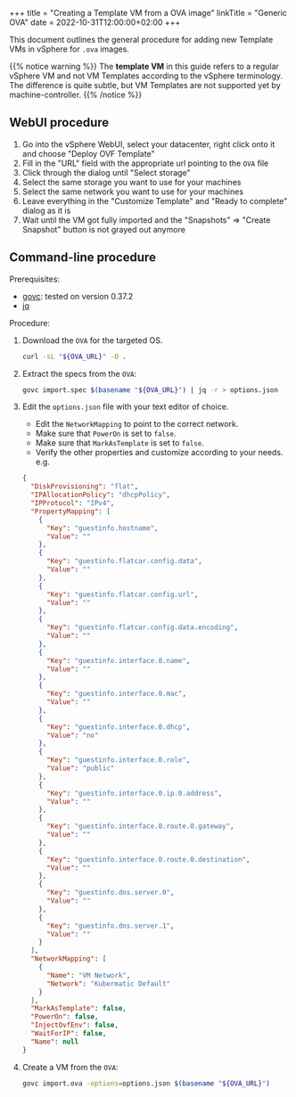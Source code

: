 +++
title = "Creating a Template VM from a OVA image"
linkTitle = "Generic OVA"
date = 2022-10-31T12:00:00+02:00
+++

This document outlines the general procedure for adding new Template VMs in vSphere
for `.ova` images.

{{% notice warning %}}
The **template VM** in this guide refers to a regular vSphere VM and not VM
Templates according to the vSphere terminology. The difference is quite subtle,
but VM Templates are not supported yet by machine-controller.
{{% /notice %}}

## WebUI procedure

1. Go into the vSphere WebUI, select your datacenter, right click onto it and choose "Deploy OVF Template"
1. Fill in the "URL" field with the appropriate url pointing to the `OVA` file
1. Click through the dialog until "Select storage"
1. Select the same storage you want to use for your machines
1. Select the same network you want to use for your machines
1. Leave everything in the "Customize Template" and "Ready to complete" dialog as it is
1. Wait until the VM got fully imported and the "Snapshots" => "Create Snapshot" button is not grayed out anymore

## Command-line procedure

Prerequisites:

* [govc](https://github.com/vmware/govmomi/tree/main/govc): tested on version 0.37.2
* [jq](https://stedolan.github.io/jq/)

Procedure:

1. Download the `OVA` for the targeted OS.

    ```bash
    curl -sL "${OVA_URL}" -O .
    ```

2. Extract the specs from the `OVA`:

    ```bash
    govc import.spec $(basename "${OVA_URL}") | jq -r > options.json
    ```

3. Edit the `options.json` file with your text editor of choice.

    * Edit the `NetworkMapping` to point to the correct network.
    * Make sure that `PowerOn` is set to `false`.
    * Make sure that `MarkAsTemplate` is set to `false`.
    * Verify the other properties and customize according to your needs.
    e.g.

    ```json
    {
      "DiskProvisioning": "flat",
      "IPAllocationPolicy": "dhcpPolicy",
      "IPProtocol": "IPv4",
      "PropertyMapping": [
        {
          "Key": "guestinfo.hostname",
          "Value": ""
        },
        {
          "Key": "guestinfo.flatcar.config.data",
          "Value": ""
        },
        {
          "Key": "guestinfo.flatcar.config.url",
          "Value": ""
        },
        {
          "Key": "guestinfo.flatcar.config.data.encoding",
          "Value": ""
        },
        {
          "Key": "guestinfo.interface.0.name",
          "Value": ""
        },
        {
          "Key": "guestinfo.interface.0.mac",
          "Value": ""
        },
        {
          "Key": "guestinfo.interface.0.dhcp",
          "Value": "no"
        },
        {
          "Key": "guestinfo.interface.0.role",
          "Value": "public"
        },
        {
          "Key": "guestinfo.interface.0.ip.0.address",
          "Value": ""
        },
        {
          "Key": "guestinfo.interface.0.route.0.gateway",
          "Value": ""
        },
        {
          "Key": "guestinfo.interface.0.route.0.destination",
          "Value": ""
        },
        {
          "Key": "guestinfo.dns.server.0",
          "Value": ""
        },
        {
          "Key": "guestinfo.dns.server.1",
          "Value": ""
        }
      ],
      "NetworkMapping": [
        {
          "Name": "VM Network",
          "Network": "Kubermatic Default"
        }
      ],
      "MarkAsTemplate": false,
      "PowerOn": false,
      "InjectOvfEnv": false,
      "WaitForIP": false,
      "Name": null
    }
    ```

4. Create a VM from the `OVA`:

    ```bash
    govc import.ova -options=options.json $(basename "${OVA_URL}")
    ```
